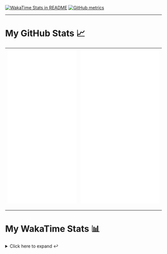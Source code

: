 [![WakaTime Stats in README](https://github.com/LOsioChico/LOsioChico/actions/workflows/waka.yml/badge.svg)](https://github.com/LOsioChico/LOsioChico/actions/workflows/waka.yml) [![GitHub metrics](https://github.com/LOsioChico/LOsioChico/actions/workflows/metrics.yml/badge.svg)](https://github.com/LOsioChico/LOsioChico/actions/workflows/metrics.yml)

---

# My GitHub Stats 📈

| ![](./assets/metrics.svg) | ![](./assets/metrics2.svg) |
| ------------------------- | -------------------------- |

---

# My WakaTime Stats 📊

<details>
<summary>Click here to expand ↩️</summary>
<br>

<!--START_SECTION:waka-->
![Code Time](http://img.shields.io/badge/Code%20Time-1%2C561%20hrs%2046%20mins-blue)

![Lines of code](https://img.shields.io/badge/From%20Hello%20World%20I%27ve%20Written-312.6%20thousand%20lines%20of%20code-blue)

**🐱 My GitHub Data** 

> 📦 495.0 kB Used in GitHub's Storage 
 > 
> 🏆 692 Contributions in the Year 2024
 > 
> 🚫 Not Opted to Hire
 > 
> 📜 16 Public Repositories 
 > 
> 🔑 27 Private Repositories 
 > 
**I'm a Night 🦉** 

```text
🌞 Morning                499 commits         ████░░░░░░░░░░░░░░░░░░░░░   14.77 % 
🌆 Daytime                1013 commits        ███████░░░░░░░░░░░░░░░░░░   29.99 % 
🌃 Evening                1090 commits        ████████░░░░░░░░░░░░░░░░░   32.27 % 
🌙 Night                  776 commits         ██████░░░░░░░░░░░░░░░░░░░   22.97 % 
```
📅 **I'm Most Productive on Saturday** 

```text
Monday                   475 commits         ████░░░░░░░░░░░░░░░░░░░░░   14.06 % 
Tuesday                  499 commits         ████░░░░░░░░░░░░░░░░░░░░░   14.77 % 
Wednesday                381 commits         ███░░░░░░░░░░░░░░░░░░░░░░   11.28 % 
Thursday                 622 commits         █████░░░░░░░░░░░░░░░░░░░░   18.41 % 
Friday                   536 commits         ████░░░░░░░░░░░░░░░░░░░░░   15.87 % 
Saturday                 627 commits         █████░░░░░░░░░░░░░░░░░░░░   18.56 % 
Sunday                   238 commits         ██░░░░░░░░░░░░░░░░░░░░░░░   07.05 % 
```


📊 **This Week I Spent My Time On** 

```text
💬 Programming Languages: 
Scala                    4 hrs 13 mins       ████████████████░░░░░░░░░   62.34 % 
TypeScript               1 hr 59 mins        ███████░░░░░░░░░░░░░░░░░░   29.47 % 
Markdown                 13 mins             █░░░░░░░░░░░░░░░░░░░░░░░░   03.35 % 
YAML                     10 mins             █░░░░░░░░░░░░░░░░░░░░░░░░   02.67 % 
Git Config               3 mins              ░░░░░░░░░░░░░░░░░░░░░░░░░   00.89 % 
```

**I Mostly Code in TypeScript** 

```text
TypeScript               25 repos            ████████████░░░░░░░░░░░░░   50.00 % 
Scala                    4 repos             ██░░░░░░░░░░░░░░░░░░░░░░░   08.00 % 
Python                   3 repos             ██░░░░░░░░░░░░░░░░░░░░░░░   06.00 % 
Astro                    2 repos             █░░░░░░░░░░░░░░░░░░░░░░░░   04.00 % 
Go                       2 repos             █░░░░░░░░░░░░░░░░░░░░░░░░   04.00 % 
```




 Last Updated on 17/07/2024 00:54:14 UTC
<!--END_SECTION:waka-->

## </details>
